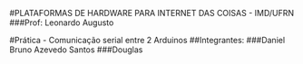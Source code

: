 #PLATAFORMAS DE HARDWARE PARA INTERNET DAS COISAS - IMD/UFRN
###Prof: Leonardo Augusto

#Prática - Comunicação serial entre 2 Arduinos
##Integrantes: 
###Daniel Bruno Azevedo Santos
###Douglas


